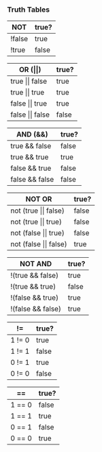 ### Truth Tables

NOT	| true?
---|---
!false	| true
!true	| false

OR (\|\|)	| true?
---|---
true \|\| false	| true
true \|\| true	| true
false \|\| true	| true
false \|\| false	| false

AND (&&)	|true?
---|---
true && false	|false
true && true	|true
false && true	|false
false && false	|false

NOT OR	|true?
---|---
not (true \|\| false)	|false
not (true \|\| true)	|false
not (false \|\| true)	|false
not (false \|\| false)	|true

NOT AND	|true?
---|---
!(true && false)	|true
!(true && true)	|false
!(false && true)	|true
!(false && false)	|true

!=	|true?
---|---
1 != 0	|true
1 != 1	|false
0 != 1	|true
0 != 0	|false

==	|true?
---|---
1 == 0	|false
1 == 1	|true
0 == 1	|false
0 == 0	|true
